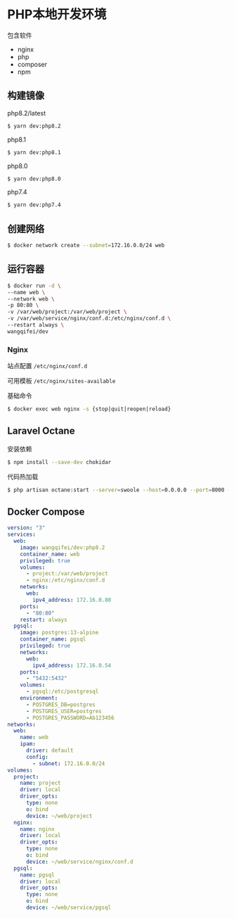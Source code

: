 # PHP本地开发环境

包含软件
- nginx
- php
- composer
- npm

## 构建镜像

php8.2/latest
```sh
$ yarn dev:php8.2
```

php8.1
```sh
$ yarn dev:php8.1
```

php8.0
```sh
$ yarn dev:php8.0
```

php7.4
```sh
$ yarn dev:php7.4
```

## 创建网络

```sh
$ docker network create --subnet=172.16.0.0/24 web
```

## 运行容器

```sh
$ docker run -d \
--name web \
--network web \
-p 80:80 \
-v /var/web/project:/var/web/project \
-v /var/web/service/nginx/conf.d:/etc/nginx/conf.d \
--restart always \
wangqifei/dev
```

### Nginx

站点配置
`/etc/nginx/conf.d`

可用模板
`/etc/nginx/sites-available`

基础命令
```sh
$ docker exec web nginx -s {stop|quit|reopen|reload}
```

## Laravel Octane

安装依赖
```sh
$ npm install --save-dev chokidar
```

代码热加载
```sh
$ php artisan octane:start --server=swoole --host=0.0.0.0 --port=8000 --watch
```

## Docker Compose
```yaml
version: "3"
services:
  web:
    image: wangqifei/dev:php8.2
    container_name: web
    privileged: true
    volumes:
      - project:/var/web/project
      - nginx:/etc/nginx/conf.d
    networks:
      web:
        ipv4_address: 172.16.0.80
    ports:
      - "80:80"
    restart: always
  pgsql:
    image: postgres:13-alpine
    container_name: pgsql
    privileged: true
    networks:
      web:
        ipv4_address: 172.16.0.54
    ports:
      - "5432:5432"
    volumes:
      - pgsql:/etc/postgresql
    environment:
      - POSTGRES_DB=postgres
      - POSTGRES_USER=postgres
      - POSTGRES_PASSWORD=Ab123456
networks:
  web:
    name: web
    ipam:
      driver: default
      config:
        - subnet: 172.16.0.0/24
volumes:
  project:
    name: project
    driver: local
    driver_opts:
      type: none
      o: bind
      device: ~/web/project
  nginx:
    name: nginx
    driver: local
    driver_opts:
      type: none
      o: bind
      device: ~/web/service/nginx/conf.d
  pgsql:
    name: pgsql
    driver: local
    driver_opts:
      type: none
      o: bind
      device: ~/web/service/pgsql
```